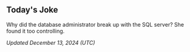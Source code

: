 ## Today's Joke
Why did the database administrator break up with the SQL server? She found it too controlling.

*Updated December 13, 2024 (UTC)*
